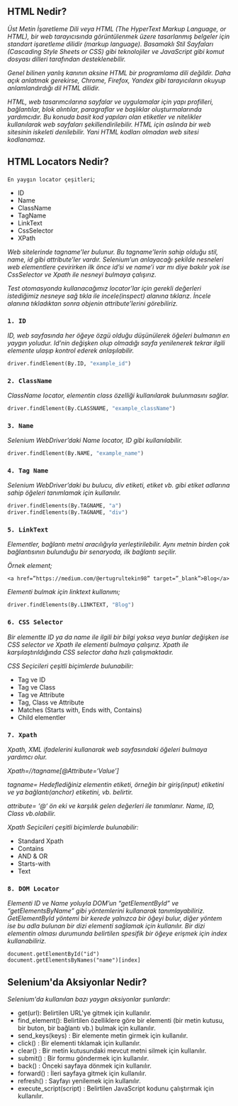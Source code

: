   ## HTML Nedir?

  *Üst Metin İşaretleme Dili veya HTML (The HyperText Markup Language, or HTML), bir web tarayıcısında görüntülenmek üzere tasarlanmış belgeler için standart işaretleme dilidir (markup language). Basamaklı Stil Sayfaları (Cascading Style Sheets or CSS) gibi teknolojiler ve JavaScript gibi komut dosyası dilleri tarafından desteklenebilir.*

  *Genel bilinen yanlış kanının aksine HTML bir programlama dili değildir. Daha açık anlatmak gerekirse, Chrome, Firefox, Yandex gibi tarayıcıların okuyup anlamlandırdığı dil HTML dilidir.*

  *HTML, web tasarımcılarına sayfalar ve uygulamalar için yapı profilleri, bağlantılar, blok alıntılar, paragraflar ve başlıklar oluşturmalarında yardımcıdır. Bu konuda basit kod yapıları olan etiketler ve nitelikler kullanılarak web sayfaları şekillendirilebilir. HTML için aslında bir web sitesinin iskeleti denilebilir. Yani HTML kodları olmadan web sitesi kodlanamaz.*

  ## HTML Locators Nedir?

  `En yaygın locator çeşitleri`;

  * ID
  * Name
  * ClassName
  * TagName
  * LinkText
  * CssSelector
  * XPath

  *Web sitelerinde tagname’ler bulunur. Bu tagname’lerin sahip olduğu stil, name, id gibi attribute’ler vardır. Selenium’un anlayacağı şekilde nesneleri web elementlere çevirirken ilk önce id’si ve name’i var mı diye bakılır yok ise CssSelector ve Xpath ile nesneyi bulmaya çalışırız.*

  *Test otomasyonda kullanacağımız locator’lar için gerekli değerleri istediğimiz nesneye sağ tıkla ile incele(inspect) alanına tıklarız. İncele alanına tıkladıktan sonra objenin attribute’lerini görebiliriz.*

  ### `1. ID`

  *ID, web sayfasında her öğeye özgü olduğu düşünülerek öğeleri bulmanın en yaygın yoludur. Id’nin değişken olup olmadığı sayfa yenilenerek tekrar ilgili elemente ulaşıp kontrol ederek anlaşılabilir.*

  ```python
  driver.findElement(By.ID, "example_id")
  ```

  ### `2. ClassName`

  *ClassName locator, elementin class özelliği kullanılarak bulunmasını sağlar.*

  ```python
  driver.findElement(By.CLASSNAME, "example_className")
  ```

  ### `3. Name`

  *Selenium WebDriver’daki Name locator, ID gibi kullanılabilir.*

  ```python
  driver.findElement(By.NAME, "example_name")
  ```

  ### `4. Tag Name`

  *Selenium WebDriver’daki bu bulucu, div etiketi, etiket vb. gibi etiket adlarına sahip öğeleri tanımlamak için kullanılır.*

  ```python
  driver.findElements(By.TAGNAME, "a")
  driver.findElements(By.TAGNAME, "div")
  ```

  ### `5. LinkText`

  *Elementler, bağlantı metni aracılığıyla yerleştirilebilir. Aynı metnin birden çok bağlantısının bulunduğu bir senaryoda, ilk bağlantı seçilir.*

  *Örnek element;*
  ```
  <a href=”https://medium.com/@ertugrultekin98” target=”_blank”>Blog</a>
  ```
  *Elementi bulmak için linktext kullanımı;*

  ```python
  driver.findElements(By.LINKTEXT, "Blog")
  ```

  ### `6. CSS Selector`

  *Bir elementte ID ya da name ile ilgili bir bilgi yoksa veya bunlar değişken ise CSS selector ve Xpath ile elementi bulmaya çalışırız. Xpath ile karşılaştırıldığında CSS selector daha hızlı çalışmaktadır.*

  *CSS Seçicileri çeşitli biçimlerde bulunabilir:*

  * Tag ve ID
  * Tag ve Class
  * Tag ve Attribute
  * Tag, Class ve Attribute
  * Matches (Starts with, Ends with, Contains)
  * Child elementler

  ### `7. Xpath`

  *Xpath, XML ifadelerini kullanarak web sayfasındaki öğeleri bulmaya yardımcı olur.*

  *Xpath=//tagname[@Attribute=‘Value’]*

  *tagname= Hedeflediğiniz elementin etiketi, örneğin bir giriş(input) etiketini ve ya bağlantı(anchor) etiketini, vb. belirtir.*

  *attribute= ‘@‘ ön eki ve karşılık gelen değerleri ile tanımlanır. Name, ID, Class vb.olabilir.*

  *Xpath Seçicileri çeşitli biçimlerde bulunabilir:*

  * Standard Xpath
  * Contains
  * AND & OR
  * Starts-with
  * Text

  ### `8. DOM Locator`

  *Elementi ID ve Name yoluyla DOM’un “getElementById” ve “getElementsByName” gibi yöntemlerini kullanarak tanımlayabiliriz. GetElementById yöntemi bir kerede yalnızca bir öğeyi bulur, diğer yöntem ise bu adla bulunan bir dizi elementi sağlamak için kullanılır. Bir dizi elementin olması durumunda belirtilen spesifik bir öğeye erişmek için index kullanabiliriz.*

  ```
  document.getElementById("id")
  document.getElementsByNames("name")[index]
  ```

  ## Selenium'da Aksiyonlar Nedir?

  *Selenium'da kullanılan bazı yaygın aksiyonlar şunlardır:*

  * get(url): Belirtilen URL'ye gitmek için kullanılır.
  * find_element(): Belirtilen özelliklere göre bir elementi (bir metin kutusu, bir buton, bir bağlantı vb.) bulmak için kullanılır.
  * send_keys(keys) : Bir elemente metin girmek için kullanılır.
  * click() : Bir elementi tıklamak için kullanılır.
  * clear() : Bir metin kutusundaki mevcut metni silmek için kullanılır.
  * submit() : Bir formu göndermek için kullanılır.
  * back() : Önceki sayfaya dönmek için kullanılır.
  * forward() : İleri sayfaya gitmek için kullanılır.
  * refresh() : Sayfayı yenilemek için kullanılır.
  * execute_script(script) : Belirtilen JavaScript kodunu çalıştırmak için kullanılır.
